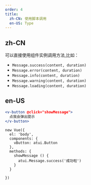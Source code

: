 ```yaml
---
order: 4
title:
  zh-CN: 使用脚本调用
  en-US: Type
---
```


## zh-CN

可以直接使用组件实例调用方法,比如：

- `Message.success(content, duration)`
- `Message.error(content, duration)`
- `Message.info(content, duration)`
- `Message.warning(content, duration)`
- `Message.loading(content, duration)`

## en-US


````jsx
<v-button @click="showMessage">
  点我会弹出提示
</v-button>
````


````vue-script
new Vue({
  el: 'body',
  components: {
    vButton: atui.Button
  },
  methods: {
    showMessage () {
      atui.Message.success('成功啦')
    }
  }

})
````
